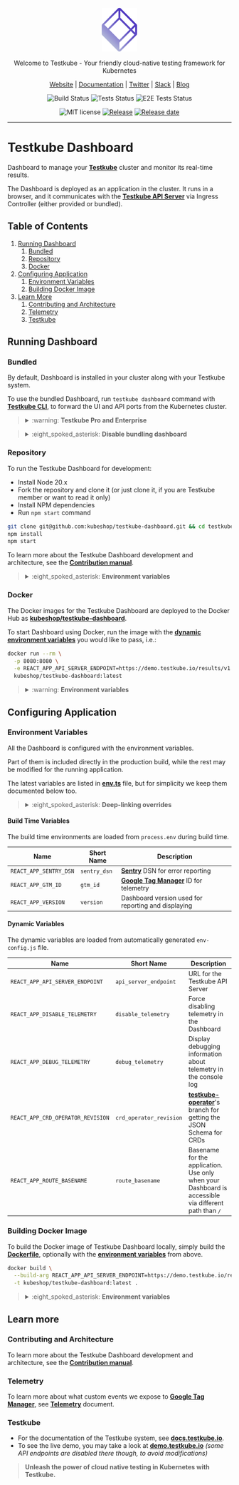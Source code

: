 <p align="center">
  <img src="docs/testkube-logo.svg" alt="Testkube Logo" width="80"/>
</p>

<p align="center">
  Welcome to Testkube - Your friendly cloud-native testing framework for Kubernetes
</p>

<p align="center">
  <a href="https://testkube.io">Website</a> |
  <a href="https://kubeshop.github.io/testkube">Documentation</a> |
  <a href="https://twitter.com/testkube_io">Twitter</a> |
  <a href="https://join.slack.com/t/testkubeworkspace/shared_invite/zt-2arhz5vmu-U2r3WZ69iPya5Fw0hMhRDg">Slack</a> |
  <a href="https://kubeshop.io/category/testkube">Blog</a>
</p>

<p align="center">
  <img title="Build Status" src="https://github.com/kubeshop/testkube-dashboard/actions/workflows/build.yml/badge.svg?event=push"/>
  <img title="Tests Status" src="https://github.com/kubeshop/testkube-dashboard/actions/workflows/test.yml/badge.svg?event=push"/>
  <img title="E2E Tests Status" src="https://github.com/kubeshop/testkube-dashboard/actions/workflows/pr_checks.yml/badge.svg?event=push"/>
</p>

<p align="center">
  <img title="MIT license" src="https://img.shields.io/badge/License-MIT-yellow.svg"/>
  <a href="https://github.com/kubeshop/testkube-dashboard/releases"><img title="Release" src="https://img.shields.io/github/v/release/kubeshop/testkube-dashboard"/></a>
  <a href="https://github.com/kubeshop/testkube-dashboard/releases"><img title="Release date" src="https://img.shields.io/github/release-date/kubeshop/testkube-dashboard"/></a>
</p>

<hr>

# Testkube Dashboard

Dashboard to manage your [**Testkube**](https://testkube.io) cluster and monitor its real-time results.

The Dashboard is deployed as an application in the cluster. It runs in a browser, and it communicates with the
[**Testkube API Server**](https://github.com/kubeshop/testkube) via Ingress Controller (either provided or bundled).

## Table of Contents

1. [Running Dashboard](#running-dashboard)
   1. [Bundled](#bundled)
   2. [Repository](#repository)
   3. [Docker](#docker)
2. [Configuring Application](#configuring-application)
   1. [Environment Variables](#environment-variables)
   2. [Building Docker Image](#building-docker-image)
3. [Learn More](#learn-more)
   1. [Contributing and Architecture](#contributing-and-architecture)
   2. [Telemetry](#telemetry)
   3. [Testkube](#testkube)

## Running Dashboard

### Bundled

By default, Dashboard is installed in your cluster along with your Testkube system.

To use the bundled Dashboard, run `testkube dashboard` command with
[**Testkube CLI**](https://docs.testkube.io/articles/install-cli/), to forward the UI and API ports from the Kubernetes
cluster.

> <details>
> <summary>:warning: <strong>Testkube Pro and Enterprise</strong></summary>
> <br>
>
> This Dashboard works only for the Testkube Open Source installations. To manage the Testkube in Enterprise or Pro
> offering, use their corresponding dashboards:
>
> - [**app.testkube.io**](https://app.testkube.io?utm_source=github-dashboard) for Testkube Pro
> - Your Enterprise URL for Testkube Enterprise
> </details>

> <details>
> <summary>:eight_spoked_asterisk: <strong>Disable bundling dashboard</strong></summary>
> <br>
>
> To disable Dashboard installation with the Testkube system, you may use `testkube-dashboard.enabled=false` value in
> the [**Helm chart**](https://github.com/kubeshop/helm-charts/tree/main/charts/testkube).
>
> </details>

### Repository

To run the Testkube Dashboard for development:

- Install Node 20.x
- Fork the repository and clone it (or just clone it, if you are Testkube member or want to read it only)
- Install NPM dependencies
- Run `npm start` command

```bash
git clone git@github.com:kubeshop/testkube-dashboard.git && cd testkube-dashboard
npm install
npm start
```

To learn more about the Testkube Dashboard development and architecture, see the
[**Contribution manual**](CONTRIBUTING.md).

> <details>
> <summary>:eight_spoked_asterisk: <strong>Environment variables</strong></summary>
> <br>
>
> To configure your [**environment variables**](#environment-variables), either:
>
> - create `.env` file in the repository, or
> - export the environment variables globally
>
> You may use both [**build time**](#build-time-variables) and [**dynamic variables**](#dynamic-variables) here.
>
> Please note, that you may want to use
> [**Create React App's variables**](https://create-react-app.dev/docs/advanced-configuration/) too, i.e. `BROWSER=none`
> to avoid opening the browser.
>
> </details>

### Docker

The Docker images for the Testkube Dashboard are deployed to the Docker Hub as
[**kubeshop/testkube-dashboard**](https://hub.docker.com/r/kubeshop/testkube-dashboard).

To start Dashboard using Docker, run the image with the [**dynamic environment variables**](#dynamic-variables) you
would like to pass, i.e.:

```bash
docker run --rm \
  -p 8080:8080 \
  -e REACT_APP_API_SERVER_ENDPOINT=https://demo.testkube.io/results/v1 \
  kubeshop/testkube-dashboard:latest
```

> <details>
> <summary>:warning: <strong>Environment variables</strong></summary>
> <br>
>
> To override the [**build time environment variables**](#build-time-variables) too, you need to
> [**build the Docker image**](#building-docker-image) on your own.
>
> </details>

## Configuring Application

### Environment Variables

All the Dashboard is configured with the environment variables.

Part of them is included directly in the production build, while the rest may be modified for the running application.

The latest variables are listed in [**env.ts**](packages/web/src/env.ts) file, but for simplicity we keep them
documented below too.

> <details>
> <summary>:eight_spoked_asterisk: <strong>Deep-linking overrides</strong></summary>
> <br>
>
> You may temporarily override the variables in the running application using the query string. The Dashboard seeks for
> query params starting with `~` and try to override any matching known variable.
>
> The query param name should be a variable name, but for simplicity it may omit `REACT_APP_` prefix and is
> case-insensitive. Short name from the tables above may be used.
>
> As an example, to change the API endpoint, you may use
> `https://demo.testkube.io?~api_server_endpoint=http://localhost:8088`.
>
> </details>

#### Build Time Variables

The build time environments are loaded from `process.env` during build time.

| Name                   | Short Name   | Description                                                               |
| ---------------------- | ------------ | ------------------------------------------------------------------------- |
| `REACT_APP_SENTRY_DSN` | `sentry_dsn` | [**Sentry**](https://sentry.io/) DSN for error reporting                  |
| `REACT_APP_GTM_ID`     | `gtm_id`     | [**Google Tag Manager**](https://tagmanager.google.com/) ID for telemetry |
| `REACT_APP_VERSION`    | `version`    | Dashboard version used for reporting and displaying                       |

#### Dynamic Variables

The dynamic variables are loaded from automatically generated `env-config.js` file.

| Name                              | Short Name              | Description                                                                                                                               |
| --------------------------------- | ----------------------- | ----------------------------------------------------------------------------------------------------------------------------------------- |
| `REACT_APP_API_SERVER_ENDPOINT`   | `api_server_endpoint`   | URL for the Testkube API Server                                                                                                           |
| `REACT_APP_DISABLE_TELEMETRY`     | `disable_telemetry`     | Force disabling telemetry in the Dashboard                                                                                                |
| `REACT_APP_DEBUG_TELEMETRY`       | `debug_telemetry`       | Display debugging information about telemetry in the console log                                                                          |
| `REACT_APP_CRD_OPERATOR_REVISION` | `crd_operator_revision` | [**testkube-operator**](https://github.com/kubeshop/testkube-operator/tree/main/config/crd)'s branch for getting the JSON Schema for CRDs |
| `REACT_APP_ROUTE_BASENAME`        | `route_basename`        | Basename for the application. Use only when your Dashboard is accessible via different path than `/`                                      |

### Building Docker Image

To build the Docker image of Testkube Dashboard locally, simply build the [**Dockerfile**](Dockerfile), optionally with
the [**environment variables**](#environment-variables) from above.

```bash
docker build \
  --build-arg REACT_APP_API_SERVER_ENDPOINT=https://demo.testkube.io/results/v1 \
  -t kubeshop/testkube-dashboard:latest .
```

> <details>
> <summary>:eight_spoked_asterisk: <strong>Environment variables</strong></summary>
> <br>
>
> When you are building images with `docker build`, you may either both set the
> [**build time variables**](#build-time-variables), and set defaults for the
> [**dynamic variables**](#dynamic-variables).
>
> </details>

## Learn more

### Contributing and Architecture

To learn more about the Testkube Dashboard development and architecture, see the
[**Contribution manual**](CONTRIBUTING.md).

### Telemetry

To learn more about what custom events we expose to [**Google Tag Manager**](https://tagmanager.google.com/), see
[**Telemetry**](telemetry.md) document.

### Testkube

- For the documentation of the Testkube system, see [**docs.testkube.io**](https://docs.testkube.io).
- To see the live demo, you may take a look at [**demo.testkube.io**](https://demo.testkube.io) _(some API endpoints are
  disabled there though, to avoid modifications)_

> **Unleash the power of cloud native testing in Kubernetes with Testkube.**
